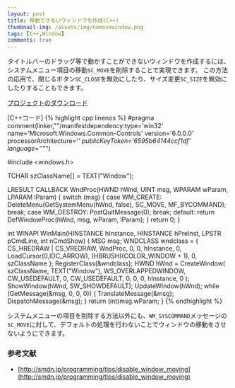 ```yaml
---
layout: post
title: 移動できないウィンドウを作成(C++)
thumbnail-img: /assets/img/nomovewindow.png
tags: [C++,Window]
comments: true
---
```


タイトルバーのドラッグ等で動かすことができないウィンドウを作成するには、システムメニュー項目の移動`SC_MOVE`を削除することで実現できます。
この方法の応用で、閉じるボタン`SC_CLOSE`を無効にしたり、サイズ変更`SC_SIZE`を無効にしたりすることもできます。

[プロジェクトのダウンロード](https://github.com/kenjinote/NoMoveWindow/archive/master.zip)

[C++コード]
{% highlight cpp linenos %}
#pragma comment(linker,"\"/manifestdependency:type='win32' name='Microsoft.Windows.Common-Controls' version='6.0.0.0' processorArchitecture='*' publicKeyToken='6595b64144ccf1df' language='*'\"")

#include <windows.h>

TCHAR szClassName[] = TEXT("Window");

LRESULT CALLBACK WndProc(HWND hWnd, UINT msg, WPARAM wParam, LPARAM lParam)
{
  switch (msg)
  {
  case WM_CREATE:
    DeleteMenu(GetSystemMenu(hWnd, false), SC_MOVE, MF_BYCOMMAND);
    break;
  case WM_DESTROY:
    PostQuitMessage(0);
    break;
  default:
    return DefWindowProc(hWnd, msg, wParam, lParam);
  }
  return 0;
}

int WINAPI WinMain(HINSTANCE hInstance, HINSTANCE hPreInst, LPSTR pCmdLine, int nCmdShow)
{
  MSG msg;
  WNDCLASS wndclass = {
    CS_HREDRAW | CS_VREDRAW,
    WndProc,
    0,
    0,
    hInstance,
    0,
    LoadCursor(0,IDC_ARROW),
    (HBRUSH)(COLOR_WINDOW + 1),
    0,
    szClassName
  };
  RegisterClass(&wndclass);
  HWND hWnd = CreateWindow(
    szClassName,
    TEXT("Window"),
    WS_OVERLAPPEDWINDOW,
    CW_USEDEFAULT,
    0,
    CW_USEDEFAULT,
    0,
    0,
    0,
    hInstance,
    0
  );
  ShowWindow(hWnd, SW_SHOWDEFAULT);
  UpdateWindow(hWnd);
  while (GetMessage(&msg, 0, 0, 0))
  {
    TranslateMessage(&msg);
    DispatchMessage(&msg);
  }
  return (int)msg.wParam;
}
{% endhighlight %}

システムメニューの項目を削除する方法以外にも、`WM_SYSCOMMAND`メッセージの`SC_MOVE`に対して、デフォルトの処理を行わないことでウィンドウの移動をさせないようにできます。

### 参考文献
- [http://smdn.jp/programming/tips/disable_window_moving](http://smdn.jp/programming/tips/disable_window_moving)
